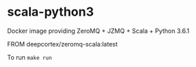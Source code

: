 

# scala-python3
Docker image providing ZeroMQ + JZMQ + Scala + Python 3.6.1

FROM deepcortex/zeromq-scala:latest

To run ```make run```
